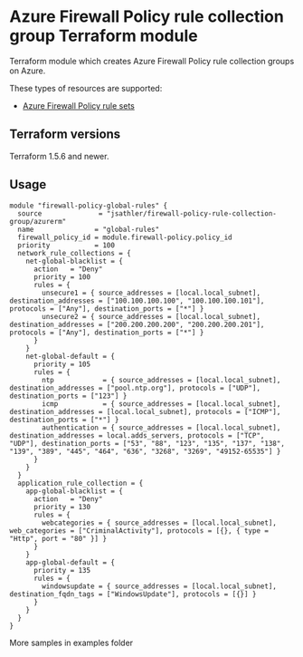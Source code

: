 # Azure Firewall Policy rule collection group Terraform module

Terraform module which creates Azure Firewall Policy rule collection groups on Azure.

These types of resources are supported:

* [Azure Firewall Policy rule sets](https://learn.microsoft.com/en-us/azure/firewall/policy-rule-sets)

## Terraform versions

Terraform 1.5.6 and newer.

## Usage

```hcl
module "firewall-policy-global-rules" {
  source              = "jsathler/firewall-policy-rule-collection-group/azurerm"
  name               = "global-rules"
  firewall_policy_id = module.firewall-policy.policy_id
  priority           = 100
  network_rule_collections = {
    net-global-blacklist = {
      action   = "Deny"
      priority = 100
      rules = {
        unsecure1 = { source_addresses = [local.local_subnet], destination_addresses = ["100.100.100.100", "100.100.100.101"], protocols = ["Any"], destination_ports = ["*"] }
        unsecure2 = { source_addresses = [local.local_subnet], destination_addresses = ["200.200.200.200", "200.200.200.201"], protocols = ["Any"], destination_ports = ["*"] }
      }
    }
    net-global-default = {
      priority = 105
      rules = {
        ntp            = { source_addresses = [local.local_subnet], destination_addresses = ["pool.ntp.org"], protocols = ["UDP"], destination_ports = ["123"] }
        icmp           = { source_addresses = [local.local_subnet], destination_addresses = [local.local_subnet], protocols = ["ICMP"], destination_ports = ["*"] }
        authentication = { source_addresses = [local.local_subnet], destination_addresses = local.adds_servers, protocols = ["TCP", "UDP"], destination_ports = ["53", "88", "123", "135", "137", "138", "139", "389", "445", "464", "636", "3268", "3269", "49152-65535"] }
      }
    }
  }
  application_rule_collection = {
    app-global-blacklist = {
      action   = "Deny"
      priority = 130
      rules = {
        webcategories = { source_addresses = [local.local_subnet], web_categories = ["CriminalActivity"], protocols = [{}, { type = "Http", port = "80" }] }
      }
    }
    app-global-default = {
      priority = 135
      rules = {
        windowsupdate = { source_addresses = [local.local_subnet], destination_fqdn_tags = ["WindowsUpdate"], protocols = [{}] }
      }
    }
  }
}
```

More samples in examples folder